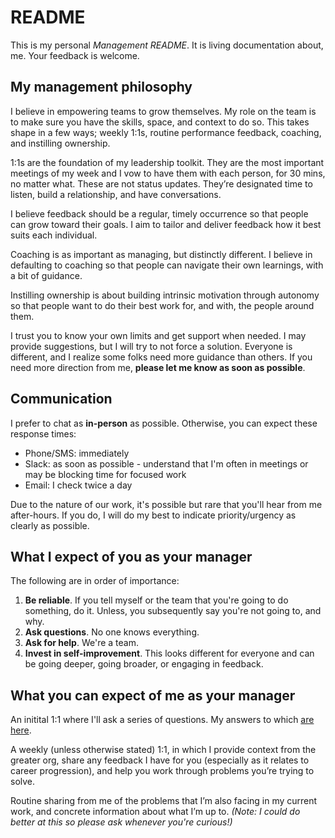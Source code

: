 # README

This is my personal _Management README_. It is living documentation about, me. Your feedback is welcome.

## My management philosophy

I believe in empowering teams to grow themselves. My role on the team is to make sure you have the skills, space, and context to do so. This takes shape in a few ways; weekly 1:1s, routine performance feedback, coaching, and instilling ownership.

1:1s are the foundation of my leadership toolkit. They are the most important meetings of my week and I vow to have them with each person, for 30 mins, no matter what. These are not status updates. They’re designated time to listen, build a relationship, and have conversations.

I believe feedback should be a regular, timely occurrence so that people can grow toward their goals. I aim to tailor and deliver feedback how it best suits each individual.

Coaching is as important as managing, but distinctly different. I believe in defaulting to coaching so that people can navigate their own learnings, with a bit of guidance.

Instilling ownership is about building intrinsic motivation through autonomy so that people want to do their best work for, and with, the people around them.

I trust you to know your own limits and get support when needed. I may provide suggestions, but I will try to not force a solution. Everyone is different, and I realize some folks need more guidance than others. If you need more direction from me, **please let me know as soon as possible**.

## Communication

I prefer to chat as __in-person__ as possible. Otherwise, you can expect these response times:

* Phone/SMS: immediately
* Slack: as soon as possible - understand that I'm often in meetings or may be blocking time for focused work
* Email: I check twice a day

Due to the nature of our work, it's possible but rare that you'll hear from me after-hours. If you do, I will do my best to indicate priority/urgency as clearly as possible.

## What I expect of you as your manager

The following are in order of importance:

1. **Be reliable**. If you tell myself or the team that you're going to do something, do it. Unless, you subsequently say you're not going to, and why.
2. **Ask questions**. No one knows everything.
3. **Ask for help**. We're a team.
4. **Invest in self-improvement**. This looks different for everyone and can be going deeper, going broader, or engaging in feedback.

## What you can expect of me as your manager

An initital 1:1 where I'll ask a series of questions. My answers to which [are here](./First1on1.md).

A weekly (unless otherwise stated) 1:1, in which I provide context from the greater org, share any feedback I have for you (especially as it relates to career progression), and help you work through problems you’re trying to solve.

Routine sharing from me of the problems that I’m also facing in my current work, and concrete information about what I’m up to. _(Note: I could do better at this so please ask whenever you're curious!)_
